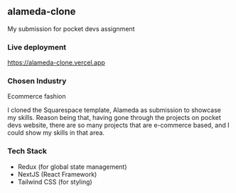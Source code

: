 ## alameda-clone

My submission for pocket devs assignment

### Live deployment

https://alameda-clone.vercel.app

### Chosen Industry

Ecommerce fashion

I cloned the Squarespace template, Alameda as submission to showcase my skills. Reason being that, having gone through the projects on pocket devs website, there are so many projects that are e-commerce based, and I could show my skills in that area.

### Tech Stack

- Redux (for global state management)
- NextJS (React Framework)
- Tailwind CSS (for styling)

